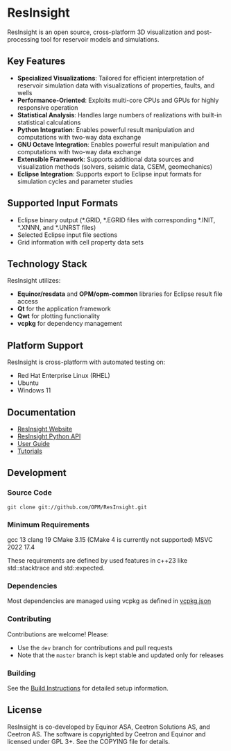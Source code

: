 # ResInsight

ResInsight is an open source, cross-platform 3D visualization and post-processing tool for reservoir models and simulations.

## Key Features

- **Specialized Visualizations**: Tailored for efficient interpretation of reservoir simulation data with visualizations of properties, faults, and wells
- **Performance-Oriented**: Exploits multi-core CPUs and GPUs for highly responsive operation
- **Statistical Analysis**: Handles large numbers of realizations with built-in statistical calculations
- **Python Integration**: Enables powerful result manipulation and computations with two-way data exchange
- **GNU Octave Integration**: Enables powerful result manipulation and computations with two-way data exchange
- **Extensible Framework**: Supports additional data sources and visualization methods (solvers, seismic data, CSEM, geomechanics)
- **Eclipse Integration**: Supports export to Eclipse input formats for simulation cycles and parameter studies

## Supported Input Formats

- Eclipse binary output (*.GRID, *.EGRID files with corresponding *.INIT, *.XNNN, and *.UNRST files)
- Selected Eclipse input file sections
- Grid information with cell property data sets

## Technology Stack

ResInsight utilizes:
- **Equinor/resdata** and **OPM/opm-common** libraries for Eclipse result file access
- **Qt** for the application framework
- **Qwt** for plotting functionality
- **vcpkg** for dependency management

## Platform Support

ResInsight is cross-platform with automated testing on:
- Red Hat Enterprise Linux (RHEL)
- Ubuntu
- Windows 11

## Documentation

- [ResInsight Website](http://resinsight.org/)
- [ResInsight Python API](http://api.resinsight.org/)
- [User Guide](http://resinsight.org/docs/home/)
- [Tutorials](https://github.com/CeetronSolutions/resinsight-tutorials)

## Development

### Source Code
```
git clone git://github.com/OPM/ResInsight.git
```
### Minimum Requirements
gcc 13
clang 19
CMake 3.15 (CMake 4 is currently not supported)
MSVC 2022 17.4

These requirements are defined by used features in c++23 like std::stacktrace and std::expected.

### Dependencies
Most dependencies are managed using vcpkg as defined in [vcpkg.json](https://github.com/OPM/ResInsight/blob/dev/vcpkg.json)

### Contributing
Contributions are welcome! Please:
- Use the `dev` branch for contributions and pull requests
- Note that the `master` branch is kept stable and updated only for releases

### Building
See the [Build Instructions](https://resinsight.org/releases/build-from-source/build-instructions-ubuntu/) for detailed setup information.

## License

ResInsight is co-developed by Equinor ASA, Ceetron Solutions AS, and Ceetron AS. The software is copyrighted by Ceetron and Equinor and licensed under GPL 3+. See the COPYING file for details.
